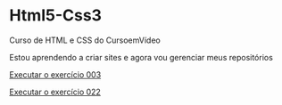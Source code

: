 # Html5-Css3
 Curso de HTML e CSS do CursoemVídeo

 Estou aprendendo a criar sites e agora vou gerenciar meus repositórios

<a href="https://lincolnsoares18.github.io/Html5-Css3/Exercícios/ex003/index.html"> Executar o exercício 003</a>

<a href="https://Lincolnsoares18.github.io/Html5-Css3/Exercícios/Ex022/fundo006.html"> Executar o exercício 022</a>
